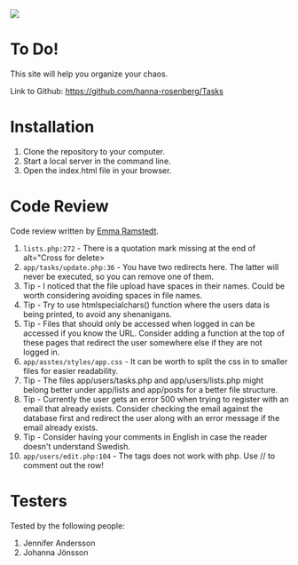<img src="https://media.giphy.com/media/L46ihZAH8bZR9ZXzpR/giphy.gif">

# To Do!

This site will help you organize your chaos.

Link to Github: https://github.com/hanna-rosenberg/Tasks

# Installation

1. Clone the repository to your computer.
2. Start a local server in the command line.
3. Open the index.html file in your browser.

# Code Review

Code review written by [Emma Ramstedt](https://github.com/deliciaes).

1. `lists.php:272` - There is a quotation mark missing at the end of alt="Cross for delete>
2. `app/tasks/update.php:36` - You have two redirects here. The latter will never be executed, so you can remove one of them.
3. Tip - I noticed that the file upload have spaces in their names. Could be worth considering avoiding spaces in file names.
4. Tip - Try to use htmlspecialchars() function where the users data is being printed, to avoid any shenanigans.
5. Tip - Files that should only be accessed when logged in can be accessed if you know the URL. Consider adding a function at the top of these pages that redirect the user somewhere else if they are not logged in.
6. `app/asstes/styles/app.css` - It can be worth to split the css in to smaller files for easier readability.
7. Tip - The files app/users/tasks.php and app/users/lists.php might belong better under app/lists and app/posts for a better file structure.
8. Tip - Currently the user gets an error 500 when trying to register with an email that already exists. Consider checking the email against the database first and redirect the user along with an error message if the email already exists.
9. Tip - Consider having your comments in English in case the reader doesn't understand Swedish.
10. `app/users/edit.php:104` - The tags <!-- --> does not work with php. Use // to comment out the row!

# Testers

Tested by the following people:

1. Jennifer Andersson
2. Johanna Jönsson
